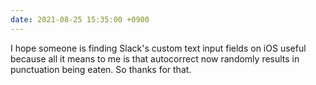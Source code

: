 ```yaml
---
date: 2021-08-25 15:35:00 +0900
---
```


I hope someone is finding Slack's custom text input fields on iOS useful because all it means to me is that autocorrect now randomly results in punctuation being eaten. So thanks for that.
